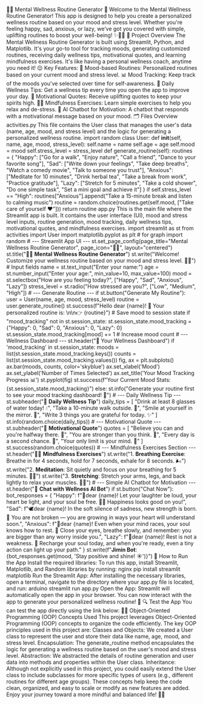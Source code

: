 🧘‍♀️ Mental Wellness Routine Generator 🌟 Welcome to the Mental Wellness Routine Generator! This app is designed to help you create a personalized wellness routine based on your mood and stress level. Whether you're feeling happy, sad, anxious, or lazy, we’ve got you covered with simple, uplifting routines to boost your well-being! ✨💆‍♀️ 🌈 Project Overview The Mental Wellness Routine Generator is built using Streamlit, Python, and Matplotlib. It's your go-to tool for tracking moods, generating customized routines, receiving daily wellness tips, motivational quotes, and learning mindfulness exercises. It's like having a personal wellness coach, anytime you need it! 😌 Key Features: 🎨 Mood-based Routines: Personalized routines based on your current mood and stress level. 📊 Mood Tracking: Keep track of the moods you've selected over time for self-awareness. 🌻 Daily Wellness Tips: Get a wellness tip every time you open the app to improve your day. 💬 Motivational Quotes: Receive uplifting quotes to keep your spirits high. 🧘‍♀️ Mindfulness Exercises: Learn simple exercises to help you relax and de-stress. 🤖 AI Chatbot for Motivation: A chatbot that responds with a motivational message based on your mood. 🗂️ Files Overview activities.py This file contains the User class that manages the user's data (name, age, mood, and stress level) and the logic for generating a personalized wellness routine. import random class User: def __init__(self, name, age, mood, stress_level): self.name = name self.age = age self.mood = mood self.stress_level = stress_level def generate_routine(self): routines = { "Happy": ["Go for a walk", "Enjoy nature", "Call a friend", "Dance to your favorite song"], "Sad": ["Write down your feelings", "Take deep breaths", "Watch a comedy movie", "Talk to someone you trust"], "Anxious": ["Meditate for 10 minutes", "Drink herbal tea", "Take a break from work", "Practice gratitude"], "Lazy": ["Stretch for 5 minutes", "Take a cold shower", "Do one simple task", "Set a mini goal and achieve it"] } if self.stress_level == "High": routines["Anxious"].append("Take a 15-minute break and listen to calming music") routine = random.choice(routines.get(self.mood, ["Take care of yourself ❤️"])) return routine app.py This is the main file where the Streamlit app is built. It contains the user interface (UI), mood and stress level inputs, routine generation, mood tracking, daily wellness tips, motivational quotes, and mindfulness exercises. import streamlit as st from activities import User import matplotlib.pyplot as plt  # for graph import random # --- Streamlit App UI --- st.set_page_config(page_title="Mental Wellness Routine Generator", page_icon="🧘‍♀️", layout="centered") st.title("🧘‍♀️ **Mental Wellness Routine Generator**") st.write("Welcome! Customize your wellness routine based on your mood and stress level. 🌿💛") # Input fields name = st.text_input("Enter your name:") age = st.number_input("Enter your age:", min_value=10, max_value=100) mood = st.selectbox("How are you feeling today?", ["Happy", "Sad", "Anxious", "Lazy"]) stress_level = st.radio("How stressed are you?", ["Low", "Medium", "High"]) # --- Generate Routine --- if st.button("Generate My Routine"): user = User(name, age, mood, stress_level) routine = user.generate_routine() st.success(f"Hello dear {name}! 🌸 Your personalized routine is: \n\n👉 {routine}") # Save mood to session state if "mood_tracking" not in st.session_state: st.session_state.mood_tracking = {"Happy": 0, "Sad": 0, "Anxious": 0, "Lazy": 0} st.session_state.mood_tracking[mood] += 1   # Increase mood count # --- Wellness Dashboard --- st.header("🌟 Your Wellness Dashboard") if 'mood_tracking' in st.session_state: moods = list(st.session_state.mood_tracking.keys()) counts = list(st.session_state.mood_tracking.values()) fig, ax = plt.subplots() ax.bar(moods, counts, color='skyblue') ax.set_xlabel('Mood') ax.set_ylabel('Number of Times Selected') ax.set_title('Your Mood Tracking Progress 📊') st.pyplot(fig) st.success(f"Your Current Mood Stats: {st.session_state.mood_tracking}") else: st.info("Generate your routine first to see your mood tracking dashboard! 🌱") # --- Daily Wellness Tip --- st.subheader("🌻 **Daily Wellness Tip**") daily_tips = [ "Drink at least 8 glasses of water today! 💧", "Take a 10-minute walk outside. 🌿", "Smile at yourself in the mirror. 🌟", "Write 3 things you are grateful for today. ✨" ] st.info(random.choice(daily_tips)) # --- Motivational Quote --- st.subheader("💬 **Motivational Quote**") quotes = [ "Believe you can and you're halfway there. 🌈", "You are stronger than you think. 💪", "Every day is a second chance. 🌻", "Your only limit is your mind. 🌟" ] st.success(random.choice(quotes)) # --- Mindfulness Exercises Section --- st.header("🧘‍♀️ **Mindfulness Exercises**") st.write("1. **Breathing Exercise**: Breathe in for 4 seconds, hold for 7 seconds, exhale for 8 seconds. 🌬️") st.write("2. **Meditation**: Sit quietly and focus on your breathing for 5 minutes. 🧘‍♀️") st.write("3. **Stretching**: Stretch your arms, legs, and back lightly to relax your muscles. 🤸‍♀️") # --- Simple AI Chatbot for Motivation --- st.header("🤖 **Chat with Wellness AI Bot**") if st.button("Chat Now"): bot_responses = { "Happy": f"🌻dear {name}! Let your laughter be loud, your heart be light, and your soul be free. 🌈💛 Happiness looks good on you!", "Sad": f"🕊️dear {name}! In the soft silence of sadness, new strength is born. 🌿 You are not broken — you are growing in ways your heart will understand soon.", "Anxious": f"🌼dear {name}! Even when your mind races, your soul knows how to rest. 🌙 Close your eyes, breathe slowly, and remember: you are bigger than any worry inside you.", "Lazy": f"🍃dear {name}! Rest is not a weakness. 🌼 Recharge your soul today, and when you're ready, even a tiny action can light up your path." } st.write(f"**Jimin Bot**: {bot_responses.get(mood, 'Stay positive and shine! ☀️')}") 🌟 How to Run the App Install the required libraries: To run this app, install Streamlit, Matplotlib, and Random libraries by running: nginx pip install streamlit matplotlib Run the Streamlit App: After installing the necessary libraries, open a terminal, navigate to the directory where your app.py file is located, and run: arduino streamlit run app.py Open the App: Streamlit will automatically open the app in your browser. You can now interact with the app to generate your personalized wellness routine! 🌿 🔍 Test the App You can test the app directly using the link below: 🧑‍💻 Object-Oriented Programming (OOP) Concepts Used This project leverages Object-Oriented Programming (OOP) concepts to organize the code efficiently. The key OOP principles used in this project are: Classes and Objects: We created a User class to represent the user and store their data like name, age, mood, and stress level. Encapsulation: The generate_routine method encapsulates the logic for generating a wellness routine based on the user's mood and stress level. Abstraction: We abstracted the details of routine generation and user data into methods and properties within the User class. Inheritance: Although not explicitly used in this project, you could easily extend the User class to include subclasses for more specific types of users (e.g., different routines for different age groups). These concepts help keep the code clean, organized, and easy to scale or modify as new features are added. Enjoy your journey toward a more mindful and balanced life! 💖✨
